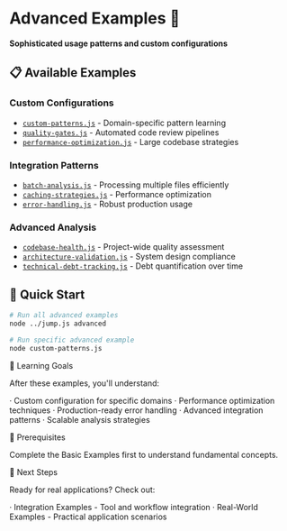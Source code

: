 # Advanced Examples 🔧

**Sophisticated usage patterns and custom configurations**

## 📋 Available Examples

### Custom Configurations
- [`custom-patterns.js`](./custom-patterns.js) - Domain-specific pattern learning
- [`quality-gates.js`](./quality-gates.js) - Automated code review pipelines
- [`performance-optimization.js`](./performance-optimization.js) - Large codebase strategies

### Integration Patterns  
- [`batch-analysis.js`](./batch-analysis.js) - Processing multiple files efficiently
- [`caching-strategies.js`](./caching-strategies.js) - Performance optimization
- [`error-handling.js`](./error-handling.js) - Robust production usage

### Advanced Analysis
- [`codebase-health.js`](./codebase-health.js) - Project-wide quality assessment
- [`architecture-validation.js`](./architecture-validation.js) - System design compliance
- [`technical-debt-tracking.js`](./technical-debt-tracking.js) - Debt quantification over time

## 🚀 Quick Start

```bash
# Run all advanced examples
node ../jump.js advanced

# Run specific advanced example
node custom-patterns.js
```

🎯 Learning Goals

After these examples, you'll understand:

· Custom configuration for specific domains
· Performance optimization techniques
· Production-ready error handling
· Advanced integration patterns
· Scalable analysis strategies

🔧 Prerequisites

Complete the Basic Examples first to understand fundamental concepts.

📖 Next Steps

Ready for real applications? Check out:

· Integration Examples - Tool and workflow integration
· Real-World Examples - Practical application scenarios

